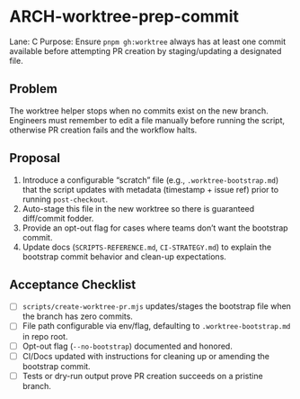 # ARCH-worktree-prep-commit

Lane: C
Purpose: Ensure `pnpm gh:worktree` always has at least one commit available before attempting PR creation by staging/updating a designated file.

## Problem

The worktree helper stops when no commits exist on the new branch. Engineers must remember to edit a file manually before running the script, otherwise PR creation fails and the workflow halts.

## Proposal

1. Introduce a configurable “scratch” file (e.g., `.worktree-bootstrap.md`) that the script updates with metadata (timestamp + issue ref) prior to running `post-checkout`.
2. Auto-stage this file in the new worktree so there is guaranteed diff/commit fodder.
3. Provide an opt-out flag for cases where teams don’t want the bootstrap commit.
4. Update docs (`SCRIPTS-REFERENCE.md`, `CI-STRATEGY.md`) to explain the bootstrap commit behavior and clean-up expectations.

## Acceptance Checklist

- [ ] `scripts/create-worktree-pr.mjs` updates/stages the bootstrap file when the branch has zero commits.
- [ ] File path configurable via env/flag, defaulting to `.worktree-bootstrap.md` in repo root.
- [ ] Opt-out flag (`--no-bootstrap`) documented and honored.
- [ ] CI/Docs updated with instructions for cleaning up or amending the bootstrap commit.
- [ ] Tests or dry-run output prove PR creation succeeds on a pristine branch.
